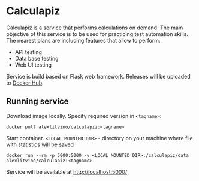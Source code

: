 # Calculapiz
Calculapiz is a service that performs calculations on demand.
The main objective of this service is to be used for practicing test automation skills.
The nearest plans are including features that allow to perform:
- API testing
- Data base testing
- Web UI testing

Service is build based on Flask web framework.
Releases will be uploaded to [Docker Hub](https://hub.docker.com/repository/docker/alexlitvino/calculapiz/).

## Running service
Download image locally. Specify required version in `<tagname>`:

    docker pull alexlitvino/calculapiz:<tagname>

Start container. `<LOCAL_MOUNTED_DIR>` - directory on your machine where file with statistics will be saved

    docker run --rm -p 5000:5000 -v <LOCAL_MOUNTED_DIR>:/calculapiz/data alexlitvino/calculapiz:<tagname>

Service will be available at [http://localhost:5000/](http://localhost:5000/)

